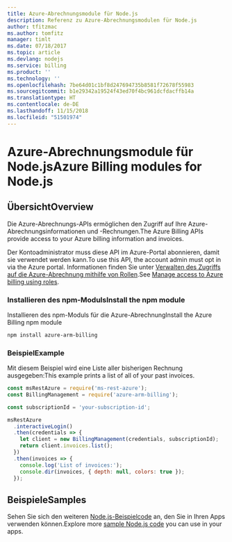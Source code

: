 ```yaml
---
title: Azure-Abrechnungsmodule für Node.js
description: Referenz zu Azure-Abrechnungsmodulen für Node.js
author: tfitzmac
ms.author: tomfitz
manager: timlt
ms.date: 07/18/2017
ms.topic: article
ms.devlang: nodejs
ms.service: billing
ms.product: ''
ms.technology: ''
ms.openlocfilehash: 7be64d01c1bf8d247694735b8581f72678f55983
ms.sourcegitcommit: b1e29342a19524f43ed70f4bc961dcfdacffb14a
ms.translationtype: HT
ms.contentlocale: de-DE
ms.lasthandoff: 11/15/2018
ms.locfileid: "51501974"
---
```

# <a name="azure-billing-modules-for-nodejs"></a><span data-ttu-id="c8ed4-103">Azure-Abrechnungsmodule für Node.js</span><span class="sxs-lookup"><span data-stu-id="c8ed4-103">Azure Billing modules for Node.js</span></span>

## <a name="overview"></a><span data-ttu-id="c8ed4-104">Übersicht</span><span class="sxs-lookup"><span data-stu-id="c8ed4-104">Overview</span></span>
<span data-ttu-id="c8ed4-105">Die Azure-Abrechnungs-APIs ermöglichen den Zugriff auf Ihre Azure-Abrechnungsinformationen und -Rechnungen.</span><span class="sxs-lookup"><span data-stu-id="c8ed4-105">The Azure Billing APIs provide access to your Azure billing information and invoices.</span></span>

<span data-ttu-id="c8ed4-106">Der Kontoadministrator muss diese API im Azure-Portal abonnieren, damit sie verwendet werden kann.</span><span class="sxs-lookup"><span data-stu-id="c8ed4-106">To use this API, the account admin must opt in via the Azure portal.</span></span> <span data-ttu-id="c8ed4-107">Informationen finden Sie unter [Verwalten des Zugriffs auf die Azure-Abrechnung mithilfe von Rollen](https://docs.microsoft.com/azure/billing/billing-manage-access).</span><span class="sxs-lookup"><span data-stu-id="c8ed4-107">See [Manage access to Azure billing using roles](https://docs.microsoft.com/azure/billing/billing-manage-access).</span></span>

### <a name="install-the-npm-module"></a><span data-ttu-id="c8ed4-108">Installieren des npm-Moduls</span><span class="sxs-lookup"><span data-stu-id="c8ed4-108">Install the npm module</span></span> 

<span data-ttu-id="c8ed4-109">Installieren des npm-Moduls für die Azure-Abrechnung</span><span class="sxs-lookup"><span data-stu-id="c8ed4-109">Install the Azure Billing npm module</span></span> 

```bash
npm install azure-arm-billing
```
### <a name="example"></a><span data-ttu-id="c8ed4-110">Beispiel</span><span class="sxs-lookup"><span data-stu-id="c8ed4-110">Example</span></span> 
 
<span data-ttu-id="c8ed4-111">Mit diesem Beispiel wird eine Liste aller bisherigen Rechnung ausgegeben:</span><span class="sxs-lookup"><span data-stu-id="c8ed4-111">This example prints a list of all of your past invoices.</span></span>
 
```javascript 
const msRestAzure = require('ms-rest-azure');
const BillingManagement = require('azure-arm-billing');

const subscriptionId = 'your-subscription-id';

msRestAzure
  .interactiveLogin()
  .then(credentials => {
    let client = new BillingManagement(credentials, subscriptionId);
    return client.invoices.list();
  })
  .then(invoices => {
    console.log('List of invoices:');
    console.dir(invoices, { depth: null, colors: true });
  });
``` 


## <a name="samples"></a><span data-ttu-id="c8ed4-112">Beispiele</span><span class="sxs-lookup"><span data-stu-id="c8ed4-112">Samples</span></span>

<span data-ttu-id="c8ed4-113">Sehen Sie sich den weiteren [Node.js-Beispielcode](https://azure.microsoft.com/resources/samples/?platform=nodejs) an, den Sie in Ihren Apps verwenden können.</span><span class="sxs-lookup"><span data-stu-id="c8ed4-113">Explore more [sample Node.js code](https://azure.microsoft.com/resources/samples/?platform=nodejs) you can use in your apps.</span></span>
